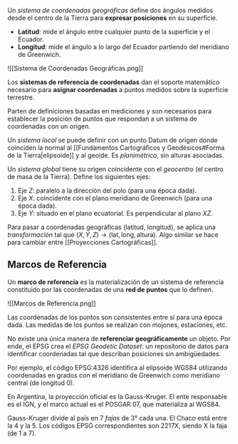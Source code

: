 Un *sistema de coordenadas geográficas* define dos ángulos medidos desde el centro de la Tierra para **expresar posiciones** en su superficie.

- **Latitud**: mide el ángulo entre cualquier punto de la superficie y el Ecuador.
- **Longitud**: mide el ángulo a lo largo del Ecuador partiendo  del meridiano de Greenwich.

![[Sistema de Coordenadas Geográficas.png]]

Los **sistemas de referencia de coordenadas** dan el soporte matemático necesario para **asignar coordenadas** a puntos medidos sobre la superficie terrestre.

Parten de definiciones basadas en mediciones y son necesarios para establecer la posición de puntos que respondan a un sistema de coordenadas con un origen.

Un *sistema local* se puede definir con un punto Datum de origen donde coinciden la normal al [[Fundamentos Cartográficos y Geodésicos#Forma de la Tierra|elipsoide]] y al geoide. Es *planimétrico*, sin alturas asociadas.

Un *sistema global* tiene su origen coincidente con el *geocentro* (el centro de masa de la Tierra). Define los siguientes ejes:

1. Eje $Z$: paralelo a la dirección del polo (para una época dada).
2. Eje $X$: coincidente con el plano meridiano de Greenwich (para una época dada).
3. Eje $Y$: situado en el plano ecuatorial. Es perpendicular al plano $XZ$.

Para pasar a coordenadas geográficas (latitud, longitud), se aplica una *transformación* tal que $(X,Y,Z)\longrightarrow (\text{lat}, \text{long}, \text{altura})$. Algo similar se hace para cambiar entre [[Proyecciones Cartográficas]].

## Marcos de Referencia

Un **marco de referencia** es la materialización de un sistema de referencia constituido por las coordenadas de una **red de puntos** que lo definen.

![[Marcos de Referencia.png]]

Las coordenadas de los puntos son consistentes entre sí para una época dada. Las medidas de los puntos se realizan con mojones, estaciones, etc.

No existe una única manera de **referenciar geográficamente** un objeto. Por ende, el EPSG crea el *EPSG Geodetic Dataset*: un repositorio de datos para identificar coordenadas tal que describan posiciones sin ambigüedades.

Por ejemplo, el código EPSG:4326 identifica al elipsoide WGS84 utilizando coordenadas en grados con el meridiano de Greenwich como meridiano central (de longitud 0).

En Argentina, la proyección oficial es la Gauss-Kruger. El ente responsable es el IGN, y el marco actual es el POSGAR 07, que materializa al WGS84.

Gauss-Kruger divide al país en 7 *fajas* de 3° cada una. El Chaco está entre la 4 y la 5. Los códigos EPSG correspondientes son 2217X, siendo X la faja (de 1 a 7).
